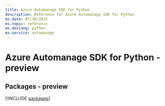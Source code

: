 ```yaml
---
title: Azure Automanage SDK for Python
description: Reference for Azure Automanage SDK for Python
ms.date: 07/30/2025
ms.topic: reference
ms.devlang: python
ms.service: automanage
---
```

# Azure Automanage SDK for Python - preview
## Packages - preview
[!INCLUDE [packages](automanage-index.md)]